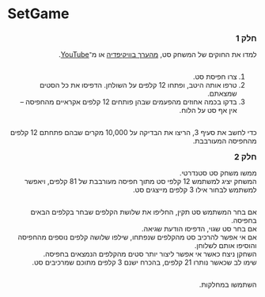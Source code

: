 # SetGame
### <span style="text-align: right; direction: rtl; float: right; clear: both;">חלק 1</span>
<p style="text-align: right; direction: rtl; float: right; clear: both;">
    למדו את החוקים של המשחק סט, <a href="https://he.wikipedia.org/wiki/%D7%A1%D7%98_(%D7%9E%D7%A9%D7%97%D7%A7_%D7%A7%D7%9C%D7%A4%D7%99%D7%9D)">מהערך בוויקיפדיה</a> או מ־<a href="https://www.youtube.com/watch?v=Kc4WrL7cxeg">YouTube</a>.
</p>
<ol style="text-align: right; direction: rtl; float: right; clear: both;">
    <li>צרו חפיסת סט.</li>
    <li>טרפו אותה היטב, ופתחו 12 קלפים על השולחן. הדפיסו את כל הסטים שמצאתם.</li>
    <li>בדקו בכמה אחוזים מהפעמים שבהן פותחים 12 קלפים אקראיים מהחפיסה – אין אף סט על הלוח.</li>
</ol>
<p style="text-align: right; direction: rtl; float: right; clear: both;">
    כדי לחשב את סעיף 3, הריצו את הבדיקה על 10,000 מקרים שבהם פתחתם 12 קלפים מהחפיסה המעורבבת.
</p>

### <span style="text-align: right; direction: rtl; float: right; clear: both;">חלק 2</span>

<p style="text-align: right; direction: rtl; float: right; clear: both;">
    ממשו משחק סט סטנדרטי.<br>
    המשחק יציג למשתמש 12 קלפי סט מתוך חפיסה מעורבבת של 81 קלפים, ויאפשר למשתמש לבחור אילו 3 קלפים מייצגים סט.
</p>
<p style="text-align: right; direction: rtl; float: right; clear: both;">
    אם בחר המשתמש סט תקין, החליפו את שלושת הקלפים שבחר בקלפים הבאים בחפיסה.<br>
    אם בחר סט שגוי, הדפיסו הודעת שגיאה.<br>
    אם אי אפשר להרכיב סט מהקלפים שנפתחו, שילפו שלושה קלפים נוספים מהחפיסה והוסיפו אותם לשלוחן.<br>
    השחקן ניצח כאשר אי אפשר ליצור יותר סטים מהקלפים הנמצאים בחפיסה.<br>
    שימו לב שכאשר נותרו 21 קלפים, בהכרח ישנם 3 קלפים מתוכם שמרכיבים סט.
</p>
<p style="text-align: right; direction: rtl; float: right; clear: both;">
    השתמשו במחלקות.
</p>
